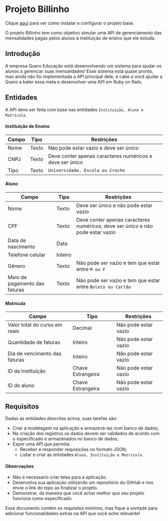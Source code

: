Projeto Billinho
================

Clique [aqui](docs/getting_started.md) para ver como instalar e configurar o projeto base.

O projeto Billinho tem como objetivo simular uma API de gerenciamento das mensalidades pagas pelos alunos à instituição de ensino que ele estuda.

Introdução
----------

A empresa Quero Educação está desenvolvendo um sistema para ajudar os alunos a gerenciar suas mensalidades! Esse sistema está quase pronto, mas ainda não foi implementada a API principal dele, e cabe a você ajudar a Quero a bater essa meta e desenvolver uma API em Ruby on Rails.

Entidades
---------

A API deve ser feita com base nas entidades `Instituição, Aluno e Matrícula`.

#### Instituição de Ensino

| Campo         | Tipo          | Restrições                                               |
| ------------- | ------------- | -------------------------------------------------------- |
| Nome          | Texto         | Não pode estar vazio e deve ser único                    |
| CNPJ          | Texto         | Deve conter apenas caracteres numéricos e deve ser único |
| Tipo          | Texto         | `Universidade, Escola ou Creche`                         |

#### Aluno

| Campo                         | Tipo    | Restrições                                                                     |
|-------------------------------|---------| ------------------------------------------------------------------------------ |
| Nome                          | Texto   | Deve ser único e não pode estar vazio                                          |
| CPF                           | Texto   | Deve conter apenas caracteres numéricos, deve ser único e não pode estar vazio |
| Data de nascimento            | Data    |                                                                                |
| Telefone celular              | Inteiro |                                                                                |
| Gênero                        | Texto   | Não pode ser vazio e tem que estar entre `M ou F`                              |
| Meio de pagamento das faturas | Texto   | Não pode ser vazio e tem que estar entre `Boleto ou Cartão`                    |

#### Matrícula

| Campo                            | Tipo              | Restrições           |
|--------------------------------- |-------------------| -------------------- |
| Valor total do curso em reais    | Decimal           | Não pode estar vazio |
| Quantidade de faturas            | Inteiro           | Não pode estar vazio |
| Dia de vencimento das faturas    | Inteiro           | Não pode estar vazio |
| ID da Instituição                | Chave Estrangeira | Não pode estar vazio |
| ID do aluno                      | Chave Estrangeira | Não pode estar vazio |

Requisitos
----------
Dadas as entidades descritas acima, suas tarefas são:
- Criar a modelagem na aplicação e armazená-las num banco de dados;
- Na criação dos registros os dados devem ser validados de acordo com o especificado e armazenados no banco de dados;
- Expor uma API que permita:
    - Receber e responder requisições no formato JSON;
    - Listar e criar as entidades `Aluno, Instituição e Matrícula`.

#### Observações

- Não é necessário criar telas para a aplicação.
- Desenvolva sua aplicação utilizando um repositório do GitHub e nos envie o link do repo ao finalizar o projeto.
- Demonstrar, da maneira que você achar melhor que seu projeto funciona como especificado.

Esse documento contém os requisitos minímos, mas fique a vontade para adicionar funcionalidades extras na API que você ache relevante!
